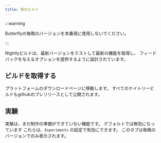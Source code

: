 ```yaml
---
title: 夜のビルド
---
```


:::warning

Butterflyの毎晩のバージョンを本番用に使用しないでください。

:::

Nightlyビルドは、最新バージョンをテストして最新の機能を取得し、 フィードバックを与えるオプションを提供するように設計されています。

## ビルドを取得する

プラットフォームのダウンロードページに移動します。
すべてのナイトリービルドもgithubのプレリリースとして公開されます。

## 実験

実験は、まだ制作の準備ができていない機能です。
デフォルトでは無効になっています これらは、`Experiments` の設定で有効にできます。
このタブは毎晩のバージョンでのみ表示されます。

